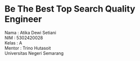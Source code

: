 # Be The Best Top Search Quality Engineer
Nama   : Atika Dewi Setiani <br>
NIM    : 5302420028 <br>
Kelas  : A <br>
Mentor : Trino Hutasoit <br>
Universitas Negeri Semarang
